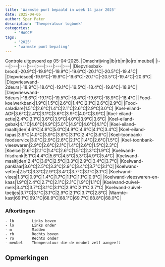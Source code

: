 ```yaml
---
title: 'Warmste punt bepaald in week 14 jaar 2025'
date: 2025-04-05
author: Spar Pater
description: 'Themperatuur logboek'
categories:
    - 'HACCP'
tags:
    - '2025'
    - 'warmste punt bepaling'
---
```

Controle uitgevoerd op 05-04-2025.
|Omschrijving|lb|rb|m|lo|ro|meubel|
|:---|:---|:---|:---|:---|:---|:---|:---|
|Diepvriesbak-brood|-20.9°C|-19.9°C|-19.9°C|-19.6°C|-20.1°C|-20.5°C|-19.4°C|
|Diepvriescel|-19.9°C|-19.9°C|-19.6°C|-20.1°C|-20.5°C|-19.4°C|-20.6°C|
|Diepvrieswand-2deurs|-18.9°C|-18.6°C|-19.1°C|-19.5°C|-18.4°C|-19.6°C|-18.9°C|
|Diepvrieswand-5deurs|-18.6°C|-19.1°C|-19.5°C|-18.4°C|-19.6°C|-18.9°C|-18.4°C|
|Food-koelwerkbank|1.9°C|1.5°C|2.6°C|1.4°C|2.1°C|2.6°C|2.9°C|
|Food-saladiare|1.5°C|2.6°C|1.4°C|2.1°C|2.6°C|2.9°C|3.0°C|
|Koel-eiland-AGF|3.6°C|2.4°C|3.1°C|3.6°C|3.9°C|4.0°C|3.9°C|
|Koel-eiland-actie|2.4°C|3.1°C|3.6°C|3.9°C|4.0°C|3.9°C|3.6°C|
|Koel-eiland-gebak|4.1°C|4.6°C|4.9°C|5.0°C|4.9°C|4.6°C|4.1°C|
|Koel-eiland-maaltijden|4.6°C|4.9°C|5.0°C|4.9°C|4.6°C|4.1°C|3.4°C|
|Koel-eiland-tapas|3.9°C|4.0°C|3.9°C|3.6°C|3.1°C|2.4°C|3.6°C|
|Koel-toonbank-foodservice|3.0°C|2.9°C|2.6°C|2.1°C|1.4°C|2.6°C|1.5°C|
|Koel-toonbank-vleeswaren|2.9°C|2.6°C|2.1°C|1.4°C|2.6°C|1.5°C|2.3°C|
|Koelcel|2.6°C|2.1°C|1.4°C|2.6°C|1.5°C|2.3°C|1.9°C|
|Koelwand-frisdrank|5.1°C|4.4°C|5.6°C|4.5°C|5.3°C|4.9°C|5.4°C|
|Koelwand-maaltijden|2.4°C|3.6°C|2.5°C|3.3°C|2.9°C|3.4°C|3.7°C|
|Koelwand-panklaar|3.6°C|2.5°C|3.3°C|2.9°C|3.4°C|3.7°C|3.1°C|
|Koelwand-vetten|2.5°C|3.3°C|2.9°C|3.4°C|3.7°C|3.1°C|3.1°C|
|Koelwand-vlees|1.3°C|0.9°C|1.4°C|1.7°C|1.1°C|1.1°C|0.9°C|
|Koelwand-vleeswaren-en-kaas|1.9°C|2.4°C|2.7°C|2.1°C|2.1°C|1.9°C|1.1°C|
|Koelwand-zuivel-melk|3.4°C|3.7°C|3.1°C|3.1°C|2.9°C|2.1°C|3.7°C|
|Koelwand-zuivel-toetjes|3.7°C|3.1°C|3.1°C|2.9°C|2.1°C|3.7°C|2.8°C|
|Warmte-kast|69.1°C|69.1°C|68.9°C|68.1°C|69.7°C|68.8°C|68.0°C|

### Afkortingen
    - lb        Links boven
    - lo        Links onder
    - m         Midden
    - rb        Rechts boven
    - ro        Rechts onder
    - meubel    Themperatuur die de meubel zelf aangeeft

## Opmerkingen


